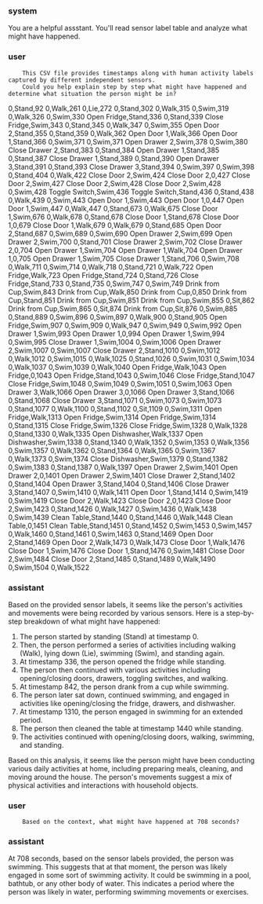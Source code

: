 ### system
You are a helpful assstant. You'll read sensor label table and analyze what might have happened.
### user

        This CSV file provides timestamps along with human activity labels captured by different independent sensors.
        Could you help explain step by step what might have happened and determine what situation the person might be in?
    
0,Stand,92
0,Walk,261
0,Lie,272
0,Stand,302
0,Walk,315
0,Swim,319
0,Walk,326
0,Swim,330
Open Fridge,Stand,336
0,Stand,339
Close Fridge,Swim,343
0,Stand,345
0,Walk,347
0,Swim,355
Open Door 2,Stand,355
0,Stand,359
0,Walk,362
Open Door 1,Walk,366
Open Door 1,Stand,366
0,Swim,371
0,Swim,371
Open Drawer 2,Swim,378
0,Swim,380
Close Drawer 2,Stand,383
0,Stand,384
Open Drawer 1,Stand,385
0,Stand,387
Close Drawer 1,Stand,389
0,Stand,390
Open Drawer 3,Stand,391
0,Stand,393
Close Drawer 3,Stand,394
0,Swim,397
0,Swim,398
0,Stand,404
0,Walk,422
Close Door 2,Swim,424
Close Door 2,0,427
Close Door 2,Swim,427
Close Door 2,Swim,428
Close Door 2,Swim,428
0,Swim,428
Toggle Switch,Swim,436
Toggle Switch,Stand,436
0,Stand,438
0,Walk,439
0,Swim,443
Open Door 1,Swim,443
Open Door 1,0,447
Open Door 1,Swim,447
0,Walk,447
0,Stand,673
0,Walk,675
Close Door 1,Swim,676
0,Walk,678
0,Stand,678
Close Door 1,Stand,678
Close Door 1,0,679
Close Door 1,Walk,679
0,Walk,679
0,Stand,685
Open Door 2,Stand,687
0,Swim,689
0,Swim,690
Open Drawer 2,Swim,699
Open Drawer 2,Swim,700
0,Stand,701
Close Drawer 2,Swim,702
Close Drawer 2,0,704
Open Drawer 1,Swim,704
Open Drawer 1,Walk,704
Open Drawer 1,0,705
Open Drawer 1,Swim,705
Close Drawer 1,Stand,706
0,Swim,708
0,Walk,711
0,Swim,714
0,Walk,718
0,Stand,721
0,Walk,722
Open Fridge,Walk,723
Open Fridge,Stand,724
0,Stand,726
Close Fridge,Stand,733
0,Stand,735
0,Swim,747
0,Swim,749
Drink from Cup,Swim,843
Drink from Cup,Walk,850
Drink from Cup,0,850
Drink from Cup,Stand,851
Drink from Cup,Swim,851
Drink from Cup,Swim,855
0,Sit,862
Drink from Cup,Swim,865
0,Sit,874
Drink from Cup,Sit,876
0,Swim,885
0,Stand,889
0,Swim,896
0,Swim,897
0,Walk,900
0,Stand,905
Open Fridge,Swim,907
0,Swim,909
0,Walk,947
0,Swim,949
0,Swim,992
Open Drawer 1,Swim,993
Open Drawer 1,0,994
Open Drawer 1,Swim,994
0,Swim,995
Close Drawer 1,Swim,1004
0,Swim,1006
Open Drawer 2,Swim,1007
0,Swim,1007
Close Drawer 2,Stand,1010
0,Swim,1012
0,Walk,1012
0,Swim,1015
0,Walk,1025
0,Stand,1026
0,Swim,1031
0,Swim,1034
0,Walk,1037
0,Swim,1039
0,Walk,1040
Open Fridge,Walk,1043
Open Fridge,0,1043
Open Fridge,Stand,1043
0,Swim,1046
Close Fridge,Stand,1047
Close Fridge,Swim,1048
0,Swim,1049
0,Swim,1051
0,Swim,1063
Open Drawer 3,Walk,1066
Open Drawer 3,0,1066
Open Drawer 3,Stand,1066
0,Stand,1068
Close Drawer 3,Stand,1071
0,Swim,1073
0,Swim,1073
0,Stand,1077
0,Walk,1100
0,Stand,1102
0,Sit,1109
0,Swim,1311
Open Fridge,Walk,1313
Open Fridge,Swim,1314
Open Fridge,Swim,1314
0,Stand,1315
Close Fridge,Swim,1326
Close Fridge,Swim,1328
0,Walk,1328
0,Stand,1330
0,Walk,1335
Open Dishwasher,Walk,1337
Open Dishwasher,Swim,1338
0,Stand,1340
0,Walk,1352
0,Swim,1353
0,Walk,1356
0,Swim,1357
0,Walk,1362
0,Stand,1364
0,Walk,1365
0,Swim,1367
0,Walk,1373
0,Swim,1374
Close Dishwasher,Swim,1379
0,Stand,1382
0,Swim,1383
0,Stand,1387
0,Walk,1397
Open Drawer 2,Swim,1401
Open Drawer 2,0,1401
Open Drawer 2,Swim,1401
Close Drawer 2,Stand,1402
0,Stand,1404
Open Drawer 3,Stand,1404
0,Stand,1406
Close Drawer 3,Stand,1407
0,Swim,1410
0,Walk,1411
Open Door 1,Stand,1414
0,Swim,1419
0,Swim,1419
Close Door 2,Walk,1423
Close Door 2,0,1423
Close Door 2,Swim,1423
0,Stand,1426
0,Walk,1427
0,Swim,1436
0,Walk,1438
0,Swim,1439
Clean Table,Stand,1440
0,Stand,1446
0,Walk,1448
Clean Table,0,1451
Clean Table,Stand,1451
0,Stand,1452
0,Swim,1453
0,Swim,1457
0,Walk,1460
0,Stand,1461
0,Swim,1463
0,Stand,1469
Open Door 2,Stand,1469
Open Door 2,Walk,1473
0,Walk,1473
Close Door 1,Walk,1476
Close Door 1,Swim,1476
Close Door 1,Stand,1476
0,Swim,1481
Close Door 2,Swim,1484
Close Door 2,Stand,1485
0,Stand,1489
0,Walk,1490
0,Swim,1504
0,Walk,1522

### assistant
Based on the provided sensor labels, it seems like the person's activities and movements were being recorded by various sensors. Here is a step-by-step breakdown of what might have happened:

1. The person started by standing (Stand) at timestamp 0.
2. Then, the person performed a series of activities including walking (Walk), lying down (Lie), swimming (Swim), and standing again.
3. At timestamp 336, the person opened the fridge while standing.
4. The person then continued with various activities including opening/closing doors, drawers, toggling switches, and walking.
5. At timestamp 842, the person drank from a cup while swimming.
6. The person later sat down, continued swimming, and engaged in activities like opening/closing the fridge, drawers, and dishwasher.
7. At timestamp 1310, the person engaged in swimming for an extended period.
8. The person then cleaned the table at timestamp 1440 while standing.
9. The activities continued with opening/closing doors, walking, swimming, and standing.

Based on this analysis, it seems like the person might have been conducting various daily activities at home, including preparing meals, cleaning, and moving around the house. The person's movements suggest a mix of physical activities and interactions with household objects.
### user

        Based on the context, what might have happened at 708 seconds?
    
### assistant
At 708 seconds, based on the sensor labels provided, the person was swimming. This suggests that at that moment, the person was likely engaged in some sort of swimming activity. It could be swimming in a pool, bathtub, or any other body of water. This indicates a period where the person was likely in water, performing swimming movements or exercises.
